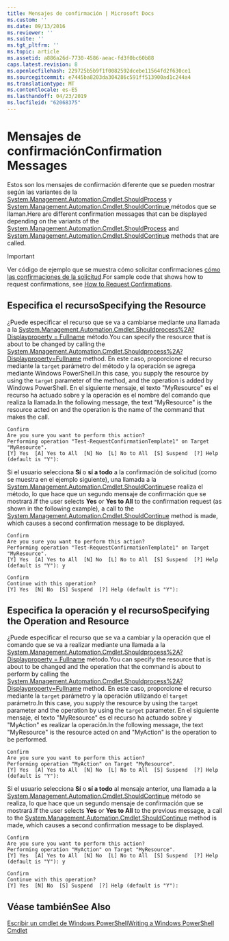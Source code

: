 ```yaml
---
title: Mensajes de confirmación | Microsoft Docs
ms.custom: ''
ms.date: 09/13/2016
ms.reviewer: ''
ms.suite: ''
ms.tgt_pltfrm: ''
ms.topic: article
ms.assetid: a886a26d-7730-4586-aeac-fd3f0bc60b88
caps.latest.revision: 8
ms.openlocfilehash: 229725b5b9f1f0082592dcebe11564fd2f630ce1
ms.sourcegitcommit: e7445ba8203da304286c591ff513900ad1c244a4
ms.translationtype: MT
ms.contentlocale: es-ES
ms.lasthandoff: 04/23/2019
ms.locfileid: "62068375"
---
```

# <a name="confirmation-messages"></a><span data-ttu-id="95388-102">Mensajes de confirmación</span><span class="sxs-lookup"><span data-stu-id="95388-102">Confirmation Messages</span></span>

<span data-ttu-id="95388-103">Estos son los mensajes de confirmación diferente que se pueden mostrar según las variantes de la [System.Management.Automation.Cmdlet.ShouldProcess](/dotnet/api/System.Management.Automation.Cmdlet.ShouldProcess) y [System.Management.Automation.Cmdlet.ShouldContinue ](/dotnet/api/System.Management.Automation.Cmdlet.ShouldContinue) métodos que se llaman.</span><span class="sxs-lookup"><span data-stu-id="95388-103">Here are different confirmation messages that can be displayed depending on the variants of the [System.Management.Automation.Cmdlet.ShouldProcess](/dotnet/api/System.Management.Automation.Cmdlet.ShouldProcess) and [System.Management.Automation.Cmdlet.ShouldContinue](/dotnet/api/System.Management.Automation.Cmdlet.ShouldContinue) methods that are called.</span></span>

> [!IMPORTANT]
> <span data-ttu-id="95388-104">Ver código de ejemplo que se muestra cómo solicitar confirmaciones [cómo las confirmaciones de la solicitud](./how-to-request-confirmations.md).</span><span class="sxs-lookup"><span data-stu-id="95388-104">For sample code that shows how to request confirmations, see [How to Request Confirmations](./how-to-request-confirmations.md).</span></span>

## <a name="specifying-the-resource"></a><span data-ttu-id="95388-105">Especifica el recurso</span><span class="sxs-lookup"><span data-stu-id="95388-105">Specifying the Resource</span></span>

<span data-ttu-id="95388-106">¿Puede especificar el recurso que se va a cambiarse mediante una llamada a la [System.Management.Automation.Cmdlet.Shouldprocess%2A? Displayproperty = Fullname](/dotnet/api/System.Management.Automation.Cmdlet.ShouldProcess?view=powershellsdk-1.1.0) método.</span><span class="sxs-lookup"><span data-stu-id="95388-106">You can specify the resource that is about to be changed by calling the [System.Management.Automation.Cmdlet.Shouldprocess%2A?Displayproperty=Fullname](/dotnet/api/System.Management.Automation.Cmdlet.ShouldProcess?view=powershellsdk-1.1.0) method.</span></span> <span data-ttu-id="95388-107">En este caso, proporcione el recurso mediante la `target` parámetro del método y la operación se agrega mediante Windows PowerShell.</span><span class="sxs-lookup"><span data-stu-id="95388-107">In this case, you supply the resource by using the `target` parameter of the method, and the operation is added by Windows PowerShell.</span></span> <span data-ttu-id="95388-108">En el siguiente mensaje, el texto "MyResource" es el recurso ha actuado sobre y la operación es el nombre del comando que realiza la llamada.</span><span class="sxs-lookup"><span data-stu-id="95388-108">In the following message, the text "MyResource" is the resource acted on and the operation is the name of the command that makes the call.</span></span>

```output
Confirm
Are you sure you want to perform this action?
Performing operation "Test-RequestConfirmationTemplate1" on Target "MyResource".
[Y] Yes  [A] Yes to All  [N] No  [L] No to All  [S] Suspend  [?] Help (default is "Y"):
```

<span data-ttu-id="95388-109">Si el usuario selecciona **Sí** o **sí a todo** a la confirmación de solicitud (como se muestra en el ejemplo siguiente), una llamada a la [System.Management.Automation.Cmdlet.ShouldContinue](/dotnet/api/System.Management.Automation.Cmdlet.ShouldContinue)se realiza el método, lo que hace que un segundo mensaje de confirmación que se mostrará.</span><span class="sxs-lookup"><span data-stu-id="95388-109">If the user selects **Yes** or **Yes to All** to the confirmation request (as shown in the following example), a call to the [System.Management.Automation.Cmdlet.ShouldContinue](/dotnet/api/System.Management.Automation.Cmdlet.ShouldContinue) method is made, which causes a second confirmation message to be displayed.</span></span>

```output
Confirm
Are you sure you want to perform this action?
Performing operation "Test-RequestConfirmationTemplate1" on Target "MyResource".
[Y] Yes  [A] Yes to All  [N] No  [L] No to All  [S] Suspend  [?] Help (default is "Y"): y

Confirm
Continue with this operation?
[Y] Yes  [N] No  [S] Suspend  [?] Help (default is "Y"):
```

## <a name="specifying-the-operation-and-resource"></a><span data-ttu-id="95388-110">Especifica la operación y el recurso</span><span class="sxs-lookup"><span data-stu-id="95388-110">Specifying the Operation and Resource</span></span>

<span data-ttu-id="95388-111">¿Puede especificar el recurso que se va a cambiar y la operación que el comando que se va a realizar mediante una llamada a la [System.Management.Automation.Cmdlet.Shouldprocess%2A? Displayproperty = Fullname](/dotnet/api/System.Management.Automation.Cmdlet.ShouldProcess?view=powershellsdk-1.1.0) método.</span><span class="sxs-lookup"><span data-stu-id="95388-111">You can specify the resource that is about to be changed and the operation that the command is about to perform by calling the [System.Management.Automation.Cmdlet.Shouldprocess%2A?Displayproperty=Fullname](/dotnet/api/System.Management.Automation.Cmdlet.ShouldProcess?view=powershellsdk-1.1.0) method.</span></span> <span data-ttu-id="95388-112">En este caso, proporcione el recurso mediante la `target` parámetro y la operación utilizando el `target` parámetro.</span><span class="sxs-lookup"><span data-stu-id="95388-112">In this case, you supply the resource by using the `target` parameter and the operation by using the `target` parameter.</span></span> <span data-ttu-id="95388-113">En el siguiente mensaje, el texto "MyResource" es el recurso ha actuado sobre y "MyAction" es realizar la operación.</span><span class="sxs-lookup"><span data-stu-id="95388-113">In the following message, the text "MyResource" is the resource acted on and "MyAction" is the operation to be performed.</span></span>

```output
Confirm
Are you sure you want to perform this action?
Performing operation "MyAction" on Target "MyResource".
[Y] Yes  [A] Yes to All  [N] No  [L] No to All  [S] Suspend  [?] Help (default is "Y"):
```

<span data-ttu-id="95388-114">Si el usuario selecciona **Sí** o **sí a todo** al mensaje anterior, una llamada a la [System.Management.Automation.Cmdlet.ShouldContinue](/dotnet/api/System.Management.Automation.Cmdlet.ShouldContinue) método se realiza, lo que hace que un segundo mensaje de confirmación que se mostrará.</span><span class="sxs-lookup"><span data-stu-id="95388-114">If the user selects **Yes** or **Yes to All** to the previous message, a call to the [System.Management.Automation.Cmdlet.ShouldContinue](/dotnet/api/System.Management.Automation.Cmdlet.ShouldContinue) method is made, which causes a second confirmation message to be displayed.</span></span>

```output
Confirm
Are you sure you want to perform this action?
Performing operation "MyAction" on Target "MyResource".
[Y] Yes  [A] Yes to All  [N] No  [L] No to All  [S] Suspend  [?] Help (default is "Y"): y

Confirm
Continue with this operation?
[Y] Yes  [N] No  [S] Suspend  [?] Help (default is "Y"):
```

## <a name="see-also"></a><span data-ttu-id="95388-115">Véase también</span><span class="sxs-lookup"><span data-stu-id="95388-115">See Also</span></span>

[<span data-ttu-id="95388-116">Escribir un cmdlet de Windows PowerShell</span><span class="sxs-lookup"><span data-stu-id="95388-116">Writing a Windows PowerShell Cmdlet</span></span>](./writing-a-windows-powershell-cmdlet.md)
